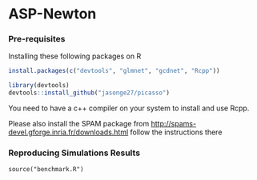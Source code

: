 # ASP-Newton

### Pre-requisites

Installing these following packages on R

```R
install.packages(c("devtools", "glmnet", "gcdnet", "Rcpp"))

library(devtools)
devtools::install_github("jasonge27/picasso")
```

You need to have a c++ compiler on your system to install and use Rcpp.

Please also install the SPAM package from http://spams-devel.gforge.inria.fr/downloads.html follow the instructions there

### Reproducing Simulations Results

```
source("benchmark.R")
```

